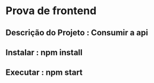 # Prova de frontend 
## Descrição do Projeto : Consumir a api

## Instalar : npm install
## Executar : npm start

